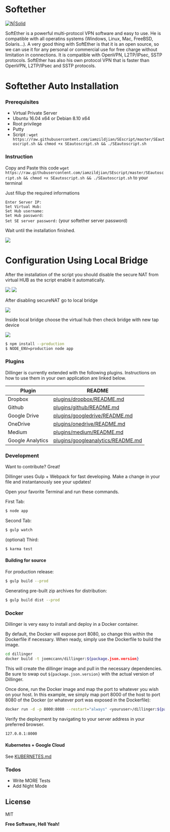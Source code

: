 # Softether

[![N|Solid](https://www.softether.org/@api/deki/files/5/=selogo.jpg)](https://www.softether.org/)

SoftEther is a powerful multi-protocol VPN software and easy to use. He is compatible with all operatins systems (Windows, Linux, Mac, FreeBSD, Solaris...). A very good thing with SoftEther is that it is an open source, so we can use it for any personal or commercial use for free charge without limitation in connections. It is compatible with OpenVPN, L2TP/IPsec, SSTP protocols. SoftEther has also his own protocol VPN that is faster than OpenVPN, L2TP/IPsec and SSTP protocols.
# Softether Auto Installation

### Prerequisites
- Virtual Private Server
- Ubuntu 16.04 x64 or Debian 8.10 x64
- Root privilege
- Putty
- Script : ```wget https://raw.githubusercontent.com/iamzildjian/SEscript/master/SEautoscript.sh && chmod +x SEautoscript.sh && ./SEautoscript.sh```

### Instruction
Copy and Paste this code ```wget https://raw.githubusercontent.com/iamzildjian/SEscript/master/SEautoscript.sh && chmod +x SEautoscript.sh && ./SEautoscript.sh``` to your terminal

Just fillup the required informations

```Enter Server IP:```<br />
```Set Virtual Hub:```<br />
```Set Hub username:```<br />
```Set Hub password:```<br />
```Set SE server password:``` (your softether server password)

Wait until the installation finished.

![](https://i.imgur.com/l7C2Ues.png)

# Configuration Using Local Bridge

After the installation of the script you should disable the secure NAT from virtual HUB as the script enable it automatically.

![](https://i.imgur.com/0Hj9XoK.png)
![](https://i.imgur.com/aIIMRhJ.png)

After disabling secureNAT go to local bridge

![](https://i.imgur.com/NZDAXKO.png)

Inside local bridge choose the virtual hub then check bridge with new tap device

![](https://i.imgur.com/T8qIqQ4.png)
```sh
$ npm install --production
$ NODE_ENV=production node app
```

### Plugins

Dillinger is currently extended with the following plugins. Instructions on how to use them in your own application are linked below.

| Plugin | README |
| ------ | ------ |
| Dropbox | [plugins/dropbox/README.md][PlDb] |
| Github | [plugins/github/README.md][PlGh] |
| Google Drive | [plugins/googledrive/README.md][PlGd] |
| OneDrive | [plugins/onedrive/README.md][PlOd] |
| Medium | [plugins/medium/README.md][PlMe] |
| Google Analytics | [plugins/googleanalytics/README.md][PlGa] |


### Development

Want to contribute? Great!

Dillinger uses Gulp + Webpack for fast developing.
Make a change in your file and instantanously see your updates!

Open your favorite Terminal and run these commands.

First Tab:
```sh
$ node app
```

Second Tab:
```sh
$ gulp watch
```

(optional) Third:
```sh
$ karma test
```
#### Building for source
For production release:
```sh
$ gulp build --prod
```
Generating pre-built zip archives for distribution:
```sh
$ gulp build dist --prod
```
### Docker
Dillinger is very easy to install and deploy in a Docker container.

By default, the Docker will expose port 8080, so change this within the Dockerfile if necessary. When ready, simply use the Dockerfile to build the image.

```sh
cd dillinger
docker build -t joemccann/dillinger:${package.json.version}
```
This will create the dillinger image and pull in the necessary dependencies. Be sure to swap out `${package.json.version}` with the actual version of Dillinger.

Once done, run the Docker image and map the port to whatever you wish on your host. In this example, we simply map port 8000 of the host to port 8080 of the Docker (or whatever port was exposed in the Dockerfile):

```sh
docker run -d -p 8000:8080 --restart="always" <youruser>/dillinger:${package.json.version}
```

Verify the deployment by navigating to your server address in your preferred browser.

```sh
127.0.0.1:8000
```

#### Kubernetes + Google Cloud

See [KUBERNETES.md](https://github.com/joemccann/dillinger/blob/master/KUBERNETES.md)


### Todos

 - Write MORE Tests
 - Add Night Mode

License
----

MIT


**Free Software, Hell Yeah!**

[//]: # (These are reference links used in the body of this note and get stripped out when the markdown processor does its job. There is no need to format nicely because it shouldn't be seen. Thanks SO - http://stackoverflow.com/questions/4823468/store-comments-in-markdown-syntax)


   [dill]: <https://github.com/joemccann/dillinger>
   [git-repo-url]: <https://github.com/joemccann/dillinger.git>
   [john gruber]: <http://daringfireball.net>
   [df1]: <http://daringfireball.net/projects/markdown/>
   [markdown-it]: <https://github.com/markdown-it/markdown-it>
   [Ace Editor]: <http://ace.ajax.org>
   [node.js]: <http://nodejs.org>
   [Twitter Bootstrap]: <http://twitter.github.com/bootstrap/>
   [jQuery]: <http://jquery.com>
   [@tjholowaychuk]: <http://twitter.com/tjholowaychuk>
   [express]: <http://expressjs.com>
   [AngularJS]: <http://angularjs.org>
   [Gulp]: <http://gulpjs.com>

   [PlDb]: <https://github.com/joemccann/dillinger/tree/master/plugins/dropbox/README.md>
   [PlGh]: <https://github.com/joemccann/dillinger/tree/master/plugins/github/README.md>
   [PlGd]: <https://github.com/joemccann/dillinger/tree/master/plugins/googledrive/README.md>
   [PlOd]: <https://github.com/joemccann/dillinger/tree/master/plugins/onedrive/README.md>
   [PlMe]: <https://github.com/joemccann/dillinger/tree/master/plugins/medium/README.md>
   [PlGa]: <https://github.com/RahulHP/dillinger/blob/master/plugins/googleanalytics/README.md>
